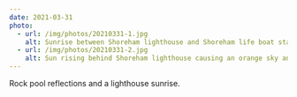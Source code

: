 ```yaml
---
date: 2021-03-31
photo:
  - url: /img/photos/20210331-1.jpg
    alt: Sunrise between Shoreham lighthouse and Shoreham life boat station being reflected in a rock pool.
  - url: /img/photos/20210331-2.jpg
    alt: Sun rising behind Shoreham lighthouse causing an orange sky and the rooftops to look like shadows.
---
```


Rock pool reflections and a lighthouse sunrise.
